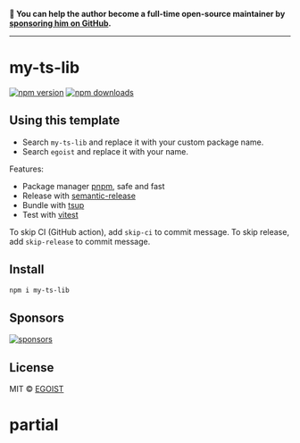 **💛 You can help the author become a full-time open-source maintainer by [sponsoring him on GitHub](https://github.com/sponsors/egoist).**

---

# my-ts-lib

[![npm version](https://badgen.net/npm/v/my-ts-lib)](https://npm.im/my-ts-lib) [![npm downloads](https://badgen.net/npm/dm/my-ts-lib)](https://npm.im/my-ts-lib)

## Using this template

- Search `my-ts-lib` and replace it with your custom package name.
- Search `egoist` and replace it with your name.

Features:

- Package manager [pnpm](https://pnpm.js.org/), safe and fast
- Release with [semantic-release](https://npm.im/semantic-release)
- Bundle with [tsup](https://github.com/egoist/tsup)
- Test with [vitest](https://vitest.dev)

To skip CI (GitHub action), add `skip-ci` to commit message. To skip release, add `skip-release` to commit message.

## Install

```bash
npm i my-ts-lib
```

## Sponsors

[![sponsors](https://sponsors-images.egoist.dev/sponsors.svg)](https://github.com/sponsors/egoist)

## License

MIT &copy; [EGOIST](https://github.com/sponsors/egoist)
# partial
